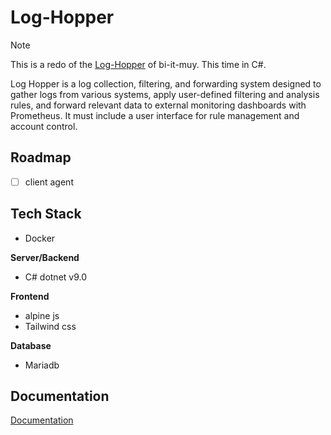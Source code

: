 # Log-Hopper


> [!Note]
> This is a redo of the [Log-Hopper](https://github.com/bi-it-muy/Log-Hopper) of bi-it-muy. This time in C#.

Log Hopper is a log collection, filtering, and forwarding system designed to gather logs from various systems, apply user-defined filtering and analysis rules, and forward relevant data to external monitoring dashboards with Prometheus. It must include a user interface for rule management and account control.

## Roadmap

- [ ] client agent

## Tech Stack
- Docker

**Server/Backend**
- C# dotnet v9.0

**Frontend**
- alpine js
- Tailwind css

**Database**
- Mariadb

## Documentation

[Documentation](./doc/index.md)